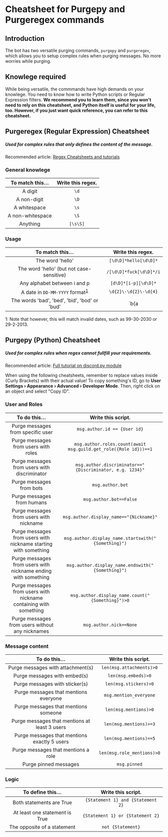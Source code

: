 # Cheatsheet for Purgepy and Purgeregex commands

## Introduction

The bot has two versatile purging commands, `purgepy` and `purgeregex`, which allows you to setup complex rules when purging messages. No more worries while purging.

## Knowlege required

While being versatile, the commmands have high demands on your knowlege. You need to know how to write Python scripts or Regular Expression filters. **We recommend you to learn them, since you won't need to rely on this cheatsheet, and Python itself is useful for your life, too. However, if you just want quick reference, you can refer to this cheatsheet.**

## Purgeregex (Regular Expression) Cheatsheet

##### Used for complex rules that only defines the content of the message.

Recommended article: [Regex Cheatsheets and tutorials](https://regexr.com) 

### General knowlege

| To match this…  |Write this regex.|
|    :---:     |     :---:        |
|A digit| `\d`|
|A non-digit| `\D`|
|A whitespace| `\s`|
|A non-whitespace| `\S`|
|Anything| `[\s\S]`|

### Usage
| To match this…  |Write this regex.|
|    :---:     |     :---:        |
|The word 'hello'|`[\d\D]*hello[\d\D]*`|
|The word 'hello' (but not case-sensitive)|`/[\d\D]*fuck[\d\D]*/i`|
|Any alphabet between i and p |`[d\D]*[i-p][\d\D]*`|
|A date in `DD-MM-YYYY` format<sup>[1](#myfootnote1)</sup>|`\d{2}\-\d{2}\-\d{4}`|
|The words 'bad', 'bed', 'bid', 'bod' or 'bud'|`b{a|e|i|o|u}d`|

<a name="myfootnote1">1</a>: Note that however, this will match invalid dates, such as 99-30-2030 or 29-2-2013.

## Purgepy (Python) Cheatsheet

##### Used for complex rules when regex cannot fullfill your requirements.

Recommended article: [Full tutorial on discord.py module](https://discordpy.readthedocs.io/en/latest/api.html#message)

When using the following cheatsheets, remember to replace values inside {Curly Brackets} with their actual value! To copy something's ID, go to **User Settings › Appearance › Advanced › Developer Mode**. Then, right click on an object and select "Copy ID".

### User and Roles

| To do this…  |Write this script.|
|    :---:     |     :---:        |
|Purge messages from specific user|`msg.author.id == {User id}`|
|Purge messages from users with roles |`msg.author.roles.count(await msg.guild.get_role({Role id}))==1`|
|Purge messages from users with discriminator|`msg.author.discriminator=="{Discriminator, e.g. 1234}"`|
|Purge messages from bots|`msg.author.bot`|
|Purge messages from humans|`msg.author.bot==False`|
|Purge messages from users with nickname|`msg.author.display_name=="{Nickname}"`|
|Purge messages from users with nickname starting with something|`msg.author.display_name.startswith("{Something}")`|
|Purge messages from users with nickname ending with something|`msg.author.display_name.endswith("{Something}")`|
|Purge messages from users with nickname containing with something|`msg.author.display_name.count("{Something}")>0`|
|Purge messages from users without any nicknames|`msg.author.nick==None`|

### Message content
| To do this…  |Write this script.|
|    :---:     |     :---:        |
|Purge messages with attachment(s)|`len(msg.attachments)>0`|
|Purge messages with embed(s)|`len(msg.embeds)>0`|
|Purge messages with sticker(s)|`len(msg.stickers)>0`|
|Purge messages that mentions everyone|`msg.mention_everyone`|
|Purge messages that mentions someone|`len(msg.mentions)>0`|
|Purge messages that mentions at least 3 users|`len(msg.mentions)>=3`|
|Purge messages that mentions exactly 5 users|`len(msg.mentions)==5`|
|Purge messages that mentions a role|`len(msg.role_mentions)>0`|
|Purge pinned messages|`msg.pinned`|



### Logic
| To define this…  |Write this script.|
|    :---:     |     :---:        |
|Both statements are True|`{Statement 1} and {Statement 2}`|
|At least one statement is True|`{Statement 1} or {Statement 2}`|
|The opposite of a statement|`not {Statement}`|

